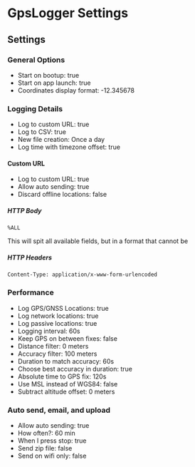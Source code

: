 GpsLogger Settings
===
## Settings
### General Options
- Start on bootup: true
- Start on app launch: true
- Coordinates display format: -12.345678
### Logging Details
- Log to custom URL: true
- Log to CSV: true
- New file creation: Once a day
- Log time with timezone offset: true
#### Custom URL
- Log to custom URL: true
- Allow auto sending: true
- Discard offline locations: false
##### HTTP Body
```
%ALL
```
This will spit all available fields, but in a format that cannot be 
##### HTTP Headers
```
Content-Type: application/x-www-form-urlencoded
```
### Performance
- Log GPS/GNSS Locations: true
- Log network locations: true
- Log passive locations: true
- Logging interval: 60s
- Keep GPS on between fixes: false
- Distance filter: 0 meters
- Accuracy filter: 100 meters
- Duration to match accuracy: 60s
- Choose best accuracy in duration: true
- Absolute time to GPS fix: 120s 
- Use MSL instead of WGS84: false
- Subtract altitude offset: 0 meters
### Auto send, email, and upload
- Allow auto sending: true
- How often?: 60 min
- When I press stop: true
- Send zip file: false
- Send on wifi only: false
